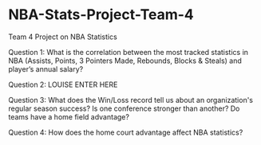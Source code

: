 # NBA-Stats-Project-Team-4

Team 4 Project on NBA Statistics

Question 1: What is the correlation between the most tracked statistics in NBA (Assists, Points, 3 Pointers Made, Rebounds, Blocks & Steals) and player’s annual salary?  

Question 2: LOUISE ENTER HERE

Question 3: What does the Win/Loss record tell us about an organization's regular season success? Is one conference stronger than another? Do teams have a home field advantage?

Question 4: How does the home court advantage affect NBA statistics?

